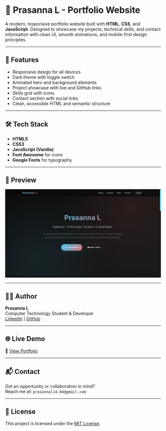 # 💼 Prasanna L - Portfolio Website

A modern, responsive portfolio website built with **HTML**, **CSS**, and **JavaScript**. Designed to showcase my projects, technical skills, and contact information with clean UI, smooth animations, and mobile-first design principles.

---

## 🚀 Features

- Responsive design for all devices
- Dark theme with toggle switch
- Animated hero and background elements
- Project showcase with live and GitHub links
- Skills grid with icons
- Contact section with social links
- Clean, accessible HTML and semantic structure

---

## 🛠️ Tech Stack

- **HTML5**
- **CSS3**
- **JavaScript (Vanilla)**
- **Font Awesome** for icons
- **Google Fonts** for typography

---

## 📸 Preview

![Portfolio Screenshot](./Resources/Images/Preview.png)

---

## 🧑‍💻 Author

**Prasanna L**  
Computer Technology Student & Developer  
[LinkedIn](https://www.linkedin.com/in/prasanna-l-b99767356/) | [GitHub](https://github.com/Prasanna-46)

---

## 🌐 Live Demo

🔗 [View Portfolio]() &nbsp;

---

## 📬 Contact

Got an opportunity or collaboration in mind?  
Reach me at: `prasannal14.04@gmail.com`

---

## 📄 License

This project is licensed under the [MIT License](LICENSE).

